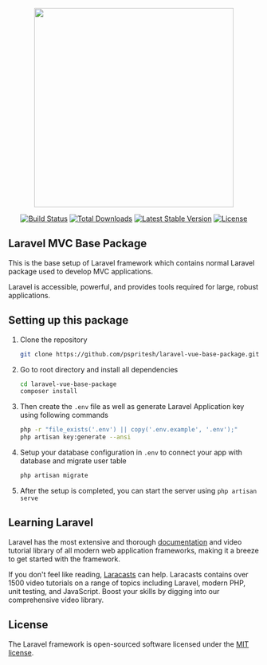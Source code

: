 <p align="center"><img src="https://res.cloudinary.com/dtfbvvkyp/image/upload/v1566331377/laravel-logolockup-cmyk-red.svg" width="400"></p>

<p align="center">
<a href="https://travis-ci.org/laravel/framework"><img src="https://travis-ci.org/laravel/framework.svg" alt="Build Status"></a>
<a href="https://packagist.org/packages/laravel/framework"><img src="https://poser.pugx.org/laravel/framework/d/total.svg" alt="Total Downloads"></a>
<a href="https://packagist.org/packages/laravel/framework"><img src="https://poser.pugx.org/laravel/framework/v/stable.svg" alt="Latest Stable Version"></a>
<a href="https://packagist.org/packages/laravel/framework"><img src="https://poser.pugx.org/laravel/framework/license.svg" alt="License"></a>
</p>

## Laravel MVC Base Package

This is the base setup of Laravel framework which contains normal Laravel package used to develop MVC applications.

Laravel is accessible, powerful, and provides tools required for large, robust applications.

## Setting up this package

1. Clone the repository
    ```sh
    git clone https://github.com/pspritesh/laravel-vue-base-package.git
    ```
2. Go to root directory and install all dependencies
   ```sh
   cd laravel-vue-base-package
   composer install
   ```
3. Then create the `.env` file as well as generate Laravel Application key using following commands
   ```sh
   php -r "file_exists('.env') || copy('.env.example', '.env');"
   php artisan key:generate --ansi
   ```
4. Setup your database configuration in `.env` to connect your app with database and migrate user table
   ```sh
   php artisan migrate
   ```
5. After the setup is completed, you can start the server using `php artisan serve`

## Learning Laravel

Laravel has the most extensive and thorough [documentation](https://laravel.com/docs) and video tutorial library of all modern web application frameworks, making it a breeze to get started with the framework.

If you don't feel like reading, [Laracasts](https://laracasts.com) can help. Laracasts contains over 1500 video tutorials on a range of topics including Laravel, modern PHP, unit testing, and JavaScript. Boost your skills by digging into our comprehensive video library.

## License

The Laravel framework is open-sourced software licensed under the [MIT license](https://opensource.org/licenses/MIT).
